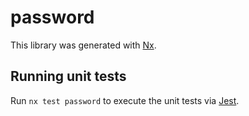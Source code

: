 # password

This library was generated with [Nx](https://nx.dev).

## Running unit tests

Run `nx test password` to execute the unit tests via [Jest](https://jestjs.io).
